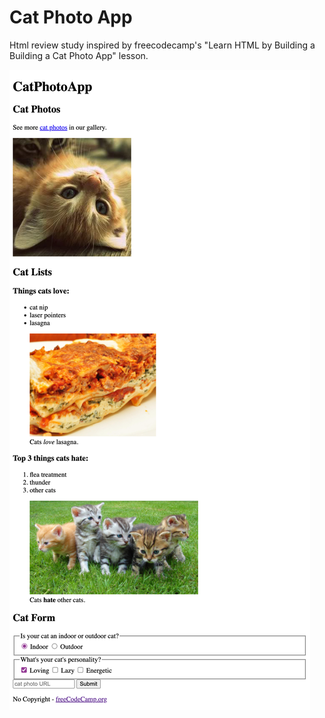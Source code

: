# Cat Photo App

Html review study inspired by freecodecamp's "Learn HTML by Building a Building
a Cat Photo App" lesson.

![screenshot](img/cat-photo-app.png)
